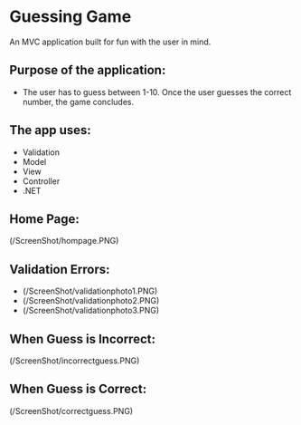 # Guessing Game
An MVC application built for fun with the user in mind.

## Purpose of the application:
* The user has to guess between 1-10. Once the user guesses the correct number, the game concludes.

## The app uses:
* Validation
* Model
* View
* Controller
* .NET

## Home Page:
(/ScreenShot/hompage.PNG)

## Validation Errors:
* (/ScreenShot/validationphoto1.PNG)
* (/ScreenShot/validationphoto2.PNG)
* (/ScreenShot/validationphoto3.PNG)

## When Guess is Incorrect:
(/ScreenShot/incorrectguess.PNG)

## When Guess is Correct:
(/ScreenShot/correctguess.PNG)
